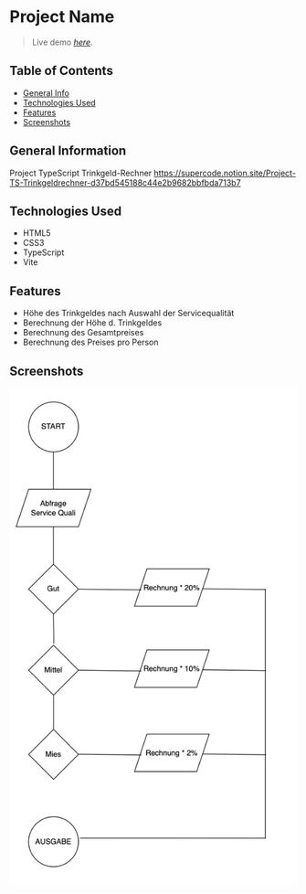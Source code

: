 # Project Name
> Live demo [_here_](https://www.example.com).

## Table of Contents
* [General Info](#general-information)
* [Technologies Used](#technologies-used)
* [Features](#features)
* [Screenshots](#screenshots)


## General Information
Project TypeScript Trinkgeld-Rechner
https://supercode.notion.site/Project-TS-Trinkgeldrechner-d37bd545188c44e2b9682bbfbda713b7



## Technologies Used
- HTML5
- CSS3
- TypeScript
- Vite


## Features
- Höhe des Trinkgeldes nach Auswahl der Servicequalität
- Berechnung der Höhe d. Trinkgeldes
- Berechnung des Gesamtpreises
- Berechnung des Preises pro Person


## Screenshots
![Example screenshot](src/img/flowchart.png)



